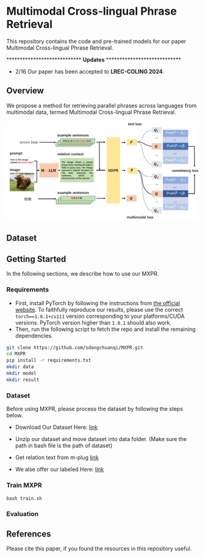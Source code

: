 # Multimodal Cross-lingual Phrase Retrieval
This repository contains the code and pre-trained models for our paper Multimodal Cross-lingual Phrase Retrieval.

**************************** **Updates** ****************************

- 2/16 Our paper has been accepted to **LREC-COLING 2024**.

## Overview

We propose a method for retrieving parallel phrases across languages from multimodal data, termed Multimodal Cross-lingual Phrase Retrieval.

![](gitpic.png)

## Dataset

<!-- ## Anatation rules:


-->


## Getting Started
In the following sections, we describe how to use our MXPR.
### Requirements
- First, install PyTorch by following the instructions from [the official website](https://pytorch.org). To faithfully reproduce our results, please use the correct `torch==1.8.1+cu111` version corresponding to your platforms/CUDA versions. PyTorch version higher than `1.8.1` should also work. 
- Then, run the following script to fetch the repo and install the remaining dependencies.
```bash
git clone https://github.com/sdongchuanqi/MXPR.git
cd MXPR
pip install -r requirements.txt
mkdir data
mkdir model
mkdir result
```
### Dataset

Before using MXPR, please process the dataset by following the steps below.

- Download Our Dataset Here: [link]()

- Unzip our dataset and move dataset into data folder. (Make sure the path in bash file is the path of dataset)

- Get relation text from m-plug [link](https://github.com/X-PLUG/mPLUG-Owl/tree/main/mPLUG-Owl)

- We alse offer our labeled Here: [link]()
  
### Train MXPR
<!-- Download XLMR checkpoint from Huggingface page: [link](https://huggingface.co/xlm-roberta-base). -->
```
bash train.sh
```

### Evaluation




## References
Please cite this paper, if you found the resources in this repository useful.
<!-- Train our method:

```
CUDA_VISIBLE_DEVICES=0,1 python3 -m torch.distributed.launch  --nproc_per_node=2 \
--master_port 29501 trainMoCo.py --output_log_dir log_output --seed 42 \
--T_para 0.06 --simclr 0 --quene_length 0  --all_sentence_num 32 --train_sample_num 4 \
--dev_sample_num 32 --dev_only_q_encoder 1 --lg 'fr'
``` -->


<!-- ```
CUDA_VISIBLE_DEVICES=0 python3 -m torch.distributed.launch --nproc_per_node=1 --master_port 29501 predict.py  --lg 'fr' --sn '32' --test_lg 'fr' \
--output_log_dir 'test_result' --simclr 0 --quene_length 0 --T_para 0.06 --seed 42 --test_dev 0 --unsupervised 0 --wolinear 0
``` -->



<!-- ## Results:


### Supervised Setting

|Model|ar-en|de-en|en-es|en-fr|en-ja|en-ko|en-ru|en-zh|avg|
|:--:|:--:|:--:|:--:|:--:|:--:|:--:|:--:|:--:|:--:|
|WikiXPR|88.63|81.44|84.53|80.18|87.32|80.83|91.00|77.62|83.94|
|MXPR|**90.22**|**84.08**|**85.95**|**80.18**|**88.18**|**83.73**|**92.11**|**80.36**|**85.75**|

 -->
